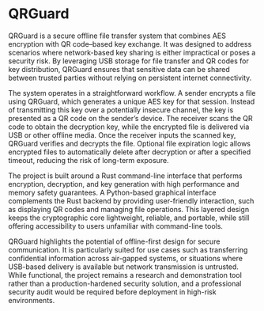 # QRGuard

QRGuard is a secure offline file transfer system that combines AES encryption with QR code–based key exchange. It was designed to address scenarios where network-based key sharing is either impractical or poses a security risk. By leveraging USB storage for file transfer and QR codes for key distribution, QRGuard ensures that sensitive data can be shared between trusted parties without relying on persistent internet connectivity.

The system operates in a straightforward workflow. A sender encrypts a file using QRGuard, which generates a unique AES key for that session. Instead of transmitting this key over a potentially insecure channel, the key is presented as a QR code on the sender’s device. The receiver scans the QR code to obtain the decryption key, while the encrypted file is delivered via USB or other offline media. Once the receiver inputs the scanned key, QRGuard verifies and decrypts the file. Optional file expiration logic allows encrypted files to automatically delete after decryption or after a specified timeout, reducing the risk of long-term exposure.

The project is built around a Rust command-line interface that performs encryption, decryption, and key generation with high performance and memory safety guarantees. A Python-based graphical interface complements the Rust backend by providing user-friendly interaction, such as displaying QR codes and managing file operations. This layered design keeps the cryptographic core lightweight, reliable, and portable, while still offering accessibility to users unfamiliar with command-line tools.

QRGuard highlights the potential of offline-first design for secure communication. It is particularly suited for use cases such as transferring confidential information across air-gapped systems, or situations where USB-based delivery is available but network transmission is untrusted. While functional, the project remains a research and demonstration tool rather than a production-hardened security solution, and a professional security audit would be required before deployment in high-risk environments.
